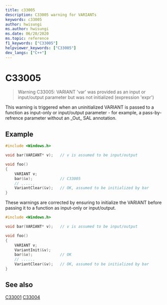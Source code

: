 ```yaml
---
title: c33005
description: C33005 warning for VARIANTs
keywords: c33005
author: hwisungi
ms.author: hwisungi
ms.date: 06/20/2020
ms.topic: reference
f1_keywords: ["C33005"]
helpviewer_keywords: ["C33005"]
dev_langs: ["C++"]
---
```

# C33005

> Warning C33005: VARIANT 'var' was provided as an input or input/output parameter but was not initialized (expression 'expr')

This warning is triggered when an uninitialized VARIANT is passed to a function as input-only or input/output
parameter - for example, a pass-by-refrence parameter without an \_Out\_ SAL annotation.

## Example

```cpp
#include <Windows.h>

void bar(VARIANT* v);   // v is assumed to be input/output

void foo()
{
    VARIANT v;
    bar(&v);            // C33005
    // ......
    VariantClear(&v);   // OK, assumed to be initialized by bar
}
```

These warnings are corrected by ensuring to initialize the VARIANT before passing it to a function
as input-only or input/output.

```cpp
#include <Windows.h>

void bar(VARIANT* v);   // v is assumed to be input/output

void foo()
{
    VARIANT v;
    VariantInit(&v);
    bar(&v);            // OK
    // ......
    VariantClear(&v);   // OK, assumed to be initialized by bar
}
```

## See also

[C33001](./c33001.md)
[C33004](./c33004.md)
